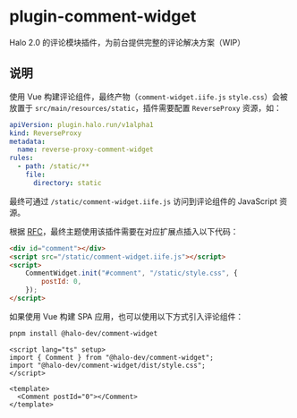 # plugin-comment-widget

Halo 2.0 的评论模块插件，为前台提供完整的评论解决方案（WIP）

## 说明

使用 Vue 构建评论组件，最终产物（`comment-widget.iife.js` `style.css`）会被放置于 `src/main/resources/static`，插件需要配置 `ReverseProxy` 资源，如：

```yaml
apiVersion: plugin.halo.run/v1alpha1
kind: ReverseProxy
metadata:
  name: reverse-proxy-comment-widget
rules:
  - path: /static/**
    file:
      directory: static
```

最终可通过 `/static/comment-widget.iife.js` 访问到评论组件的 JavaScript 资源。

根据 [RFC](https://github.com/halo-dev/rfcs/tree/main/theme#%E4%B8%BB%E9%A2%98%E5%85%AC%E5%85%B1%E6%A8%A1%E6%9D%BF%E6%89%A9%E5%B1%95)，最终主题使用该插件需要在对应扩展点插入以下代码：

```html
<div id="comment"></div>
<script src="/static/comment-widget.iife.js"></script>
<script>
    CommentWidget.init("#comment", "/static/style.css", {
        postId: 0,
    });
</script>
```

如果使用 Vue 构建 SPA 应用，也可以使用以下方式引入评论组件：

```bash
pnpm install @halo-dev/comment-widget
```

```vue
<script lang="ts" setup>
import { Comment } from "@halo-dev/comment-widget";
import "@halo-dev/comment-widget/dist/style.css";
</script>

<template>
  <Comment postId="0"></Comment>
</template>
```
